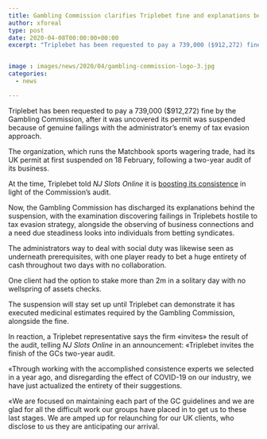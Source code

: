 ```yaml
---
title: Gambling Commission clarifies Triplebet fine and explanations behind suspension
author: xforeal 
type: post
date: 2020-04-08T00:00:00+00:00
excerpt: "Triplebet has been requested to pay a 739,000 ($912,272) fine by the Gambling Commission, after it was uncovered its permit was suspended because of genuine failings with the administrator's enemy of illegal tax avoidance approach "


image : images/news/2020/04/gambling-commission-logo-3.jpg
categories:
  - news

---
```

Triplebet has been requested to pay a 739,000 ($912,272) fine by the Gambling Commission, after it was uncovered its permit was suspended because of genuine failings with the administrator&#8217;s enemy of tax evasion approach. 

The organization, which runs the Matchbook sports wagering trade, had its UK permit at first suspended on 18 February, following a two-year audit of its business. 

At the time, Triplebet told _NJ Slots Online_ it is [boosting its consistence][1] in light of the Commission&#8217;s audit. 

Now, the Gambling Commission has discharged its explanations behind the suspension, with the examination discovering failings in Triplebets hostile to tax evasion strategy, alongside the observing of business connections and a need due steadiness looks into individuals from betting syndicates. 

The administrators way to deal with social duty was likewise seen as underneath prerequisites, with one player ready to bet a huge entirety of cash throughout two days with no collaboration. 

One client had the option to stake more than 2m in a solitary day with no wellspring of assets checks. 

The suspension will stay set up until Triplebet can demonstrate it has executed medicinal estimates required by the Gambling Commission, alongside the fine. 

In reaction, a Triplebet representative says the firm &#171;invites&#187; the result of the audit, telling _NJ Slots Online_ in an announcement: &#171;Triplebet invites the finish of the GCs two-year audit. 

&#171;Through working with the accomplished consistence experts we selected in a year ago, and disregarding the effect of COVID-19 on our industry, we have just actualized the entirety of their suggestions. 

&#171;We are focused on maintaining each part of the GC guidelines and we are glad for all the difficult work our groups have placed in to get us to these last stages. We are amped up for relaunching for our UK clients, who disclose to us they are anticipating our arrival.

 [1]: #